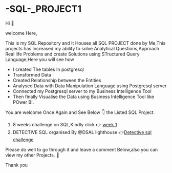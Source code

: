 # -SQL-_PROJECT1

Hi 👋

welcome Here,

This is my SQL Repository and It Houses all SQL PROJECT done by Me,This projects has Increased my ability to solve Analytical Questions,Approach Real life Problems and create Solutions using STructured Query Language,Here you will see how 

+ I created The tables In postgresql
+ Transformed Data
+ Created Relationship between the Entities
+ Analysed Data with Data Manipulation Language using Postgresql server
+ Connected my Postgresql server to my Business Intelligence Tool 
+ Then finally Visualise the Data using Business Intelligence Tool like POwer BI.

You are welcome Once Again and See Below 👇 the Listed SQL Project.

1. 8 weeks challenge on SQL,Kindly click 👉 [week 1](https://github.com/Bumzeal/-SQL-_PROJECT1/blob/main/week1_challenge_Danny_DinerReadme.md)
2. DETECTIVE SQL organised By @DSAL lighthouse 👉[Detective sql challenge](https://github.com/Bumzeal/-SQL-_PROJECT1/blob/main/week1_challenge_Danny_DinerReadme.md)

Please do well to go through it and leave a comment Below,also you can view my other Projects. 👏


Thank you 

